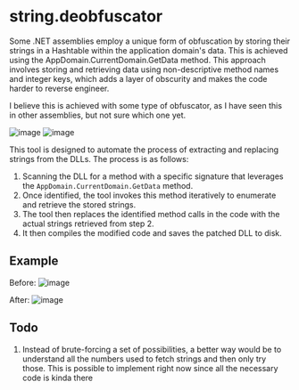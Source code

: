 # string.deobfuscator

Some .NET assemblies employ a unique form of obfuscation by storing their strings in a Hashtable within the application domain's data. This is achieved using the AppDomain.CurrentDomain.GetData method. This approach involves storing and retrieving data using non-descriptive method names and integer keys, which adds a layer of obscurity and makes the code harder to reverse engineer.

I believe this is achieved with some type of obfuscator, as I have seen this in other assemblies, but not sure which one yet.

![image](https://github.com/miltinhoc/StringDeobfuscator/assets/26238419/3e368628-c9db-43cb-9417-c6372f4df0f1)
![image](https://github.com/miltinhoc/StringDeobfuscator/assets/26238419/234cf25b-9a26-4c2c-b669-63b1bfd3ab7c)

This tool is designed to automate the process of extracting and replacing strings from the DLLs. The process is as follows:
1. Scanning the DLL for a method with a specific signature that leverages the ``AppDomain.CurrentDomain.GetData`` method.
2. Once identified, the tool invokes this method iteratively to enumerate and retrieve the stored strings.
3. The tool then replaces the identified method calls in the code with the actual strings retrieved from step 2.
4. It then compiles the modified code and saves the patched DLL to disk.

## Example

Before:
![image](https://github.com/miltinhoc/StringDeobfuscator/assets/26238419/f9cef9c7-aed2-4ff9-b9f8-eca54a101b9f)

After:
![image](https://github.com/miltinhoc/StringDeobfuscator/assets/26238419/7557a779-13cf-43ed-98b7-8655712714a6)

## Todo
1. Instead of brute-forcing a set of possibilities, a better way would be to understand all the numbers used to fetch strings and then only try those. This is possible to implement right now since all the necessary code is kinda there
